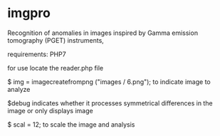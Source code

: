 # imgpro
Recognition of anomalies in images inspired by Gamma emission tomography (PGET) instruments,

requirements:
PHP7

for use locate the reader.php file

$ img = imagecreatefrompng ("images / 6.png");
to indicate image to analyze

$debug 
indicates whether it processes symmetrical differences in the image or only displays image

$ scal = 12; to scale the image and analysis
